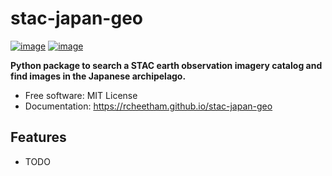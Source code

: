 # stac-japan-geo


[![image](https://img.shields.io/pypi/v/stac-japan-geo.svg)](https://pypi.python.org/pypi/stac-japan-geo)
[![image](https://img.shields.io/conda/vn/conda-forge/stac-japan-geo.svg)](https://anaconda.org/conda-forge/stac-japan-geo)


**Python package to search a STAC earth observation imagery catalog and find images in the Japanese archipelago.**


-   Free software: MIT License
-   Documentation: https://rcheetham.github.io/stac-japan-geo


## Features

-   TODO
